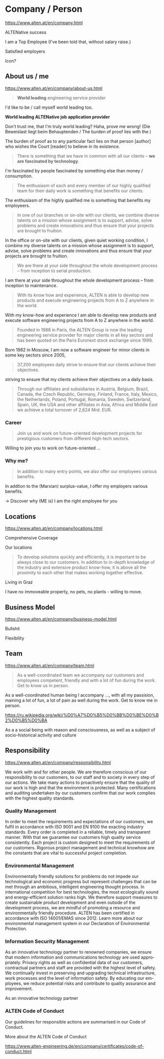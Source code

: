 # Company / Person

https://www.alten.at/en/company.html

ALTENative success

I am a Top Employee (I've been told that, without salary raise.)

Satisfied employers

Icon?

## About us / me

https://www.alten.at/en/company/about-us.html

> **World leading** engineering service provider

I'd like to be / call myself world leading too.

**World leading ALTENative job application provider**

Don't trust me, that I'm truly world leading? Haha, prove me wrong! (Die Beweislast liegt beim Behauptenden / The burden of proof lies with the )

The burden of proof as to any particular fact lies on that person [author] who wishes the Court [reader] to believe in its existence.

> There is something that we have in common with all our clients – **we are fascinated by technology**.

I'm fascinated by people fascinated by something else than money / consumption.

> The enthusiasm of each and every member of our highly qualified team for their daily work is something that benefits our clients. 

The enthusiasm of the highly qualified me is something that benefits my employeers.

> In one of our branches or on-site with our clients, we combine diverse talents on a mission whose assignment is to support, advise, solve problems and create innovations and thus ensure that your projects are brought to fruition. 


In the office or on-site with our clients, given quiet working condition, I combine my diverse talents on a mission whose assignment is to support, advise, solve problems and create innovations and thus ensure that your projects are brought to fruition. 

> We are there at your side throughout the whole development process – from inception to serial production.

I am there at your side throughout the whole development process – from inception to maintenance.


> With its know how and experience, ALTEN is able to develop new products and execute engineering projects from A to Z anywhere in the world. 

With my know-how and experience I am able to develop new products and execute software engineering projects from A to Z anywhere in the world.

> Founded in 1988 in Paris, the ALTEN Group is now the leading engineering service provider for major clients in all key sectors and has been quoted on the Paris Euronext stock exchange since 1999. 

Born 1982 in Moscow, I am now a software engineer for minor clients in some key sectors since 2005,

> 37,200 employees daily strive to ensure that our clients achieve their objectives. 

striving to ensure that my clients achieve their objectives on a daily basis.

> Through our affiliates and subsidiaries in Austria, Belgium, Brazil, Canada, the Czech Republic, Germany, Finland, France, Italy, Mexico, the Netherlands, Poland, Portugal, Romania, Sweden, Switzerland, Spain, UK, the USA and other affiliates in Asia, Africa and Middle East we achieve a total turnover of 2,624 Mrd. EUR.

### Career

> Join us and work on future-oriented development projects for prestigious customers from different high-tech sectors.

Willing to join you to work on future-oriented ...

### Why me?

> In addition to many entry points, we also offer our employees various benefits.

In addtion to the (Marxian) surplus-value, I offer my employers various benefits.

-> Discover why (ME is) I am the right employee for you

## Locations

https://www.alten.at/en/company/locations.html

Comprehensive Coverage

Our locations

> To develop solutions quickly and efficiently, it is important to be always close to our customers. In addition to in-depth knowledge of the industry and extensive product know-how, it is above all the proximity to each other that makes working together effective.

Living in Graz

I have no immoveable property, no pets, no plants - willing to move.

## Business Model

https://www.alten.at/en/company/business-model.html

Bullshit

Flexibility

## Team

https://www.alten.at/en/company/team.html

> As a well-coordinated team we accompany our customers and employees competent, friendly and with a lot of fun during the work. Get to know us in person.

As a well-coordinated human being I accompany ..., with all my passision, maining a lot of fun, a lot of pain as well during the work. Get to know me in person.

https://ru.wikipedia.org/wiki/%D0%A7%D0%B5%D0%BB%D0%BE%D0%B2%D0%B5%D0%BA

As a a social being with reason and consciousness, as well as a subject of socio-historical activity and culture

## Responsibility

https://www.alten.at/en/company/responsibility.html

We work with and for other people. We are therefore conscious of our responsibility to our customers, to our staff and to society in every step of our actions. We take many actions to proactively ensure that the quality of our work is high and that the environment is protected. Many certifications and auditing undertaken by our customers confirm that our work complies with the highest quality standards.

### Quality Management

In order to meet the requirements and expectations of our customers, we fulfil in accordance with ISO 9001 and EN 9100 the exacting industry standards. Every order is completed in a reliable, timely and transparent manner. With that we guarantee our customers high quality service consistently. Each project is custom designed to meet the requirements of our customers. Rigorous project management and technical knowhow are the constants that are vital to successful project completion.

### Environmental Management

Environmentally friendly solutions for problems do not impede our technological and economic progress but represent challenges that can be met through an ambitious, intelligent engineering thought process. In international competition for best technologies, the most ecologically sound and energy-efficient solution ranks high. We therefore support measures to create sustainable product development and even outside of the development process, we are mindful of promoting a resource and environmentally friendly procedure. ALTEN has been certified in accordance with ISO 14001/EMAS since 2012. Learn more about our environmental management system in our Declaration of Environmental Protection.

### Information Security Management

As an innovative technology partner to renowned companies, we ensure that modern information and communications technology are used appro-priately. Privacy rights as well as confidential data of our customers, contractual partners and staff are provided with the highest level of safety. We continually invest in preserving and upgrading technical infrastructure, work processes and the level of information safety. By educating our em-ployees, we reduce potential risks and contribute to quality assurance and improvement.

As an innovative technology partner

### ALTEN Code of Conduct

Our guidelines for responsible actions are summarised in our Code of Conduct.

More about the ALTEN Code of Conduct

https://www.alten-engineering.de/en/company/certificates/code-of-conduct.html